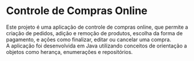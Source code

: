 <h1> Controle de Compras Online </h1>

<p>Este projeto é uma aplicação de controle de compras online, que permite a criação de pedidos, 
adição e remoção de produtos, escolha da forma de pagamento, e ações como finalizar, editar ou cancelar uma compra. <br>
A aplicação foi desenvolvida em Java utilizando conceitos de orientação a objetos como herança, enumerações e repositórios.</p>
